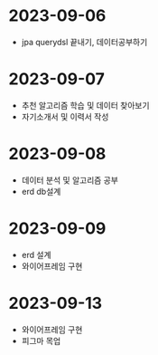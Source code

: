 # 2023-09-06

- jpa querydsl 끝내기, 데이터공부하기

# 2023-09-07

- 추천 알고리즘 학습 및 데이터 찾아보기
- 자기소개서 및 이력서 작성

# 2023-09-08

- 데이터 분석 및 알고리즘 공부
- erd db설계

# 2023-09-09

- erd 설계
- 와이어프레임 구현

# 2023-09-13

- 와이어프레임 구현
- 피그마 목업
